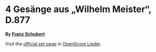
# 4 Gesänge aus „Wilhelm Meister“, D.877

__By [Franz Schubert](..)__

Visit the [official set page] in [OpenScore Lieder].

[official set page]: https://musescore.com/openscore-lieder-corpus/sets/5016678
[OpenScore Lieder]: https://musescore.com/openscore-lieder-corpus
